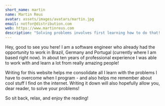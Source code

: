 ```yaml
---
short_name: martin
name: Martin Reus
avatar: assets/images/avatars/martin.jpg
email: notfor@distribution.com
web: https://www.martinreus.com
description: "Solving problems involves first learning how to do that! Writing down what I learn enables me to spread the knowledge - and quite honestly, makes me not forget what I learn :)"
---
```

Hey, good to see you here! I am a software engineer who already had the opportunity to work in Brazil, Germany and Portugal (currently where I am based right now). In about ten years of professional experience I was able to work with and learn a lot from really amazing people!

Writing for this website helps me consolidate all I learn with the problems I have to overcome when I program - and also helps me remember about cool stuff I find on the internet. Writing it down will also hopefully allow you, dear reader, to solve your problems!

So sit back, relax, and enjoy the reading!

